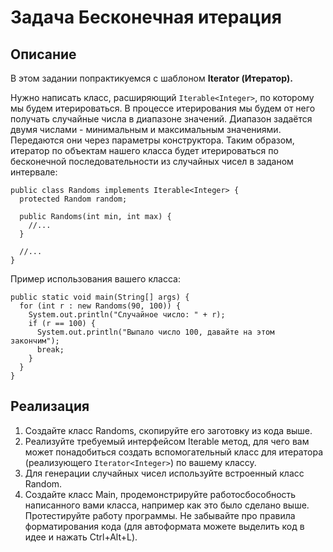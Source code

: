 # **Задача Бесконечная итерация** 
## **Описание**
В этом задании попрактикуемся с шаблоном **Iterator (Итератор).**

Нужно написать класс, расширяющий ```Iterable<Integer>```, по которому мы будем итерироваться. В процессе итерирования мы будем от него получать случайные числа в диапазоне значений. Диапазон задаётся двумя числами - минимальным и максимальным значениями. Передаются они через параметры конструктора. Таким образом, итератор по объектам нашего класса будет итерироваться по бесконечной последовательности из случайных чисел в заданом интервале:
```
public class Randoms implements Iterable<Integer> {
  protected Random random;

  public Randoms(int min, int max) {
    //...
  }

  //...
}
```
Пример использования вашего класса:
```
public static void main(String[] args) {
  for (int r : new Randoms(90, 100)) {
    System.out.println("Случайное число: " + r);
    if (r == 100) {
      System.out.println("Выпало число 100, давайте на этом закончим");
      break;
    }
  }
}
```
## **Реализация**
1. Создайте класс Randoms, скопируйте его заготовку из кода выше.
2. Реализуйте требуемый интерфейсом Iterable метод, для чего вам может понадобиться создать вспомогательный класс для итератора (реализующего ```Iterator<Integer>```) по вашему классу.
3. Для генерации случайных чисел используйте встроенный класс Random.
4. Создайте класс Main, продемонстрируйте работосбособность написанного вами класса, например как это было сделано выше.
Протестируйте работу программы. Не забывайте про правила форматирования кода (для автоформата можете выделить код в идее и нажать Ctrl+Alt+L).